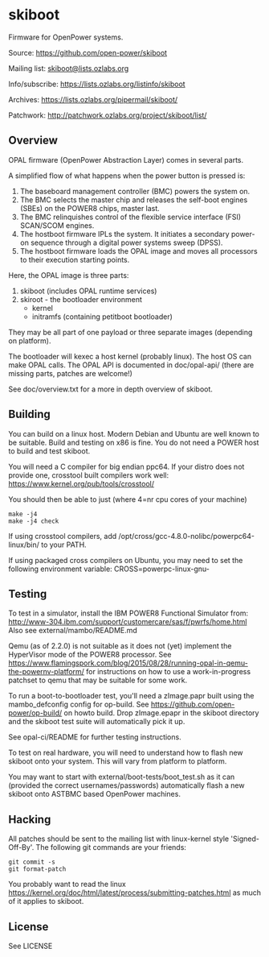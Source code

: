 # skiboot

Firmware for OpenPower systems.

Source: https://github.com/open-power/skiboot

Mailing list: skiboot@lists.ozlabs.org

Info/subscribe: https://lists.ozlabs.org/listinfo/skiboot

Archives: https://lists.ozlabs.org/pipermail/skiboot/

Patchwork: http://patchwork.ozlabs.org/project/skiboot/list/

## Overview
OPAL firmware (OpenPower Abstraction Layer) comes in several parts.

A simplified flow of what happens when the power button is pressed is:

1. The baseboard management controller (BMC) powers the system on.
2. The BMC selects the master chip and releases the self-boot engines (SBEs)
   on the POWER8 chips, master last.
3. The BMC relinquishes control of the flexible service interface (FSI)
   SCAN/SCOM engines.
4. The hostboot firmware IPLs the system. It initiates a secondary power-on
   sequence through a digital power systems sweep (DPSS).
5. The hostboot firmware loads the OPAL image and moves all processors to
   their execution starting points.

Here, the OPAL image is three parts:

1. skiboot (includes OPAL runtime services)
2. skiroot - the bootloader environment
   * kernel
   * initramfs (containing petitboot bootloader)

They may be all part of one payload or three separate images (depending on
platform).

The bootloader will kexec a host kernel (probably linux). The host OS can
make OPAL calls. The OPAL API is documented in doc/opal-api/ (there are
missing parts, patches are welcome!)

See doc/overview.txt for a more in depth overview of skiboot.

## Building
You can build on a linux host. Modern Debian and Ubuntu are well known
to be suitable. Build and testing on x86 is fine. You do not need a POWER
host to build and test skiboot.

You will need a C compiler for big endian ppc64. If your distro does
not provide one, crosstool built compilers work well:
https://www.kernel.org/pub/tools/crosstool/

You should then be able to just (where 4=nr cpu cores of your machine)

```
make -j4
make -j4 check
```

If using crosstool compilers, add /opt/cross/gcc-4.8.0-nolibc/powerpc64-linux/bin/
to your PATH.

If using packaged cross compilers on Ubuntu, you may need to set the
following environment variable:
CROSS=powerpc-linux-gnu-

## Testing
To test in a simulator, install the IBM POWER8 Functional Simulator from:
http://www-304.ibm.com/support/customercare/sas/f/pwrfs/home.html
Also see external/mambo/README.md

Qemu (as of 2.2.0) is not suitable as it does not (yet) implement
the HyperVisor mode of the POWER8 processor.
See https://www.flamingspork.com/blog/2015/08/28/running-opal-in-qemu-the-powernv-platform/ for instructions on how to use a work-in-progress patchset
to qemu that may be suitable for some work.

To run a boot-to-bootloader test, you'll need a zImage.papr built using
the mambo_defconfig config for op-build. See
https://github.com/open-power/op-build/ on howto build. Drop zImage.epapr
in the skiboot directory and the skiboot test suite will automatically pick
it up.

See opal-ci/README for further testing instructions.

To test on real hardware, you will need to understand how to flash new
skiboot onto your system. This will vary from platform to platform.

You may want to start with external/boot-tests/boot_test.sh as it can
(provided the correct usernames/passwords) automatically flash a new
skiboot onto ASTBMC based OpenPower machines.

## Hacking

All patches should be sent to the mailing list with linux-kernel style
'Signed-Off-By'. The following git commands are your friends:
```
git commit -s
git format-patch
```

You probably want to read the linux
https://kernel.org/doc/html/latest/process/submitting-patches.html as
much of it applies to skiboot.

## License

See LICENSE